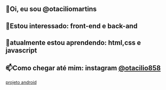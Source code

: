 <link rel="stylesheet" type="text/css" href="css.css">
<body>
    <h2>👋Oi, eu sou @otaciliomartins</h2>
    <h2>👀Estou interessado: front-end e back-and</h2>
    <h2>🌱atualmente estou aprendendo: html,css e javascript</h2>
    <h2>📫Como chegar até mim: instagram <a href="https://www.instagram.com/otacilio858/"> @otacilio858</a></h2>
    <a href="https://otaciliomartins.github.io/site-android/docs/">projeto android</a>
</body>